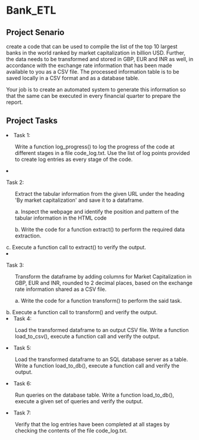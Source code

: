 # Bank_ETL

<h2>Project Senario</h2>

<p>
create a code that can be used to compile the list of the top 10 largest banks in the world ranked by market capitalization in billion USD. Further, the data needs to be transformed and stored in GBP, EUR and INR as well, in accordance with the exchange rate information that has been made available to you as a CSV file. The processed information table is to be saved locally in a CSV format and as a database table.

Your job is to create an automated system to generate this information so that the same can be executed in every financial quarter to prepare the report.
</p>

<h2>Project Tasks</h2>

<ls>
<li>Task 1:</li>
<ul>Write a function log_progress() to log the progress of the code at different stages in a file code_log.txt. Use the list of log points provided to create log entries as every stage of the code.</ul>

<li><p>Task 2:</p>
<ul>Extract the tabular information from the given URL under the heading 'By market capitalization' and save it to a dataframe.</ul>
<ul>a. Inspect the webpage and identify the position and pattern of the tabular information in the HTML code</ul>
<ul>b. Write the code for a function extract() to perform the required data extraction.</ul
<ul>c. Execute a function call to extract() to verify the output.</ul>
</li>
<li><p>Task 3:</p>
<ul>Transform the dataframe by adding columns for Market Capitalization in GBP, EUR and INR, rounded to 2 decimal places, based on the exchange rate information shared as a CSV file.</ul>
<ul>a. Write the code for a function transform() to perform the said task.</ul
<ul>b. Execute a function call to transform() and verify the output.</ul </li>

<li>Task 4:</li>
<ul>Load the transformed dataframe to an output CSV file. Write a function load_to_csv(), execute a function call and verify the output.</ul>

<li>Task 5:</li>
<ul>Load the transformed dataframe to an SQL database server as a table. Write a function load_to_db(), execute a function call and verify the output.</ul>

<li>Task 6:</li>
<ul>Run queries on the database table. Write a function load_to_db(), execute a given set of queries and verify the output.</ul>

<li>Task 7:</li>
<ul>Verify that the log entries have been completed at all stages by checking the contents of the file code_log.txt.</ul>


</ls>
